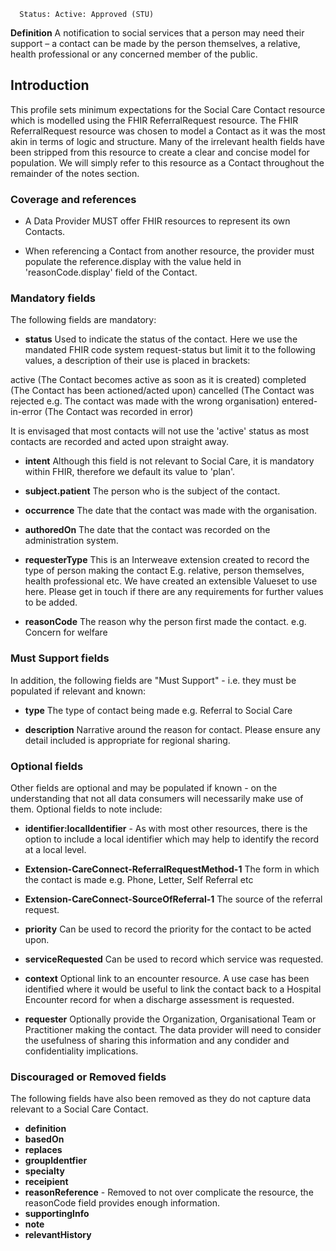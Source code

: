       Status: Active: Approved (STU)

**Definition** A notification to social services that a person may need their support – a contact can be made by the person themselves, a relative, health professional or any concerned member of the public.

## **Introduction**

This profile sets minimum expectations for the Social Care Contact resource which is modelled using the FHIR ReferralRequest resource. The FHIR ReferralRequest resource was chosen to model a Contact as it was the most akin in terms of logic and structure. Many of the irrelevant health fields have been stripped from this resource to create a clear and concise model for population. We will simply refer to this resource as a Contact throughout the remainder of the notes section. 

### **Coverage and references**

- A Data Provider MUST offer FHIR resources to represent its own Contacts. 

- When referencing a Contact from another resource, the provider must populate the reference.display with the value held in 'reasonCode.display' field of the Contact.


### **Mandatory fields**
The following fields are mandatory:

- **status** Used to indicate the status of the contact. Here we use the mandated FHIR code system request-status but limit it to the following values, a description of their use is placed in brackets:

active (The Contact becomes active as soon as it is created)
completed (The Contact has been actioned/acted upon)
cancelled (The Contact was rejected e.g. The contact was made with the wrong organisation)
entered-in-error (The Contact was recorded in error)

It is envisaged that most contacts will not use the 'active' status as most contacts are recorded and acted upon straight away. 

- **intent** Although this field is not relevant to Social Care, it is mandatory within FHIR, therefore we default its value to 'plan'.

- **subject.patient** The person who is the subject of the contact.

- **occurrence** The date that the contact was made with the organisation.

- **authoredOn** The date that the contact was recorded on the administration system.

- **requesterType** This is an Interweave extension created to record the type of person making the contact E.g. relative, person themselves, health professional etc. We have created an extensible Valueset to use here. Please get in touch if there are any requirements for further values to be added. 

- **reasonCode** The reason why the person first made the contact. e.g. Concern for welfare

### **Must Support fields**
In addition, the following fields are "Must Support" - i.e. they must be populated if relevant and known:

- **type** The type of contact being made e.g. Referral to Social Care

- **description** Narrative around the reason for contact. Please ensure any detail included is appropriate for regional sharing.

### **Optional fields**
Other fields are optional and may be populated if known - on the understanding that not all data consumers will necessarily make use of them. Optional fields to note include:

- **identifier:localIdentifier** - As with most other resources, there is the option to include a local identifier which may help to identify the record at a local level.

- **Extension-CareConnect-ReferralRequestMethod-1** The form in which the contact is made e.g. Phone, Letter, Self Referral etc

- **Extension-CareConnect-SourceOfReferral-1** The source of the referral request.

- **priority** Can be used to record the priority for the contact to be acted upon.

- **serviceRequested** Can be used to record which service was requested.

- **context** Optional link to an encounter resource. A use case has been identified where it would be useful to link the contact back to a Hospital Encounter record for when a discharge assessment is requested.

- **requester** Optionally provide the Organization, Organisational Team or Practitioner making the contact. The data provider will need to consider the usefulness of sharing this information and any condider and confidentiality implications.
 
### **Discouraged or Removed fields**
The following fields have also been removed as they do not capture data relevant to a Social Care Contact.    

- **definition**
- **basedOn**
- **replaces**
- **groupIdentfier**
- **specialty**
- **receipient**
- **reasonReference** - Removed to not over complicate the resource, the reasonCode field provides enough information.
- **supportingInfo**
- **note**
- **relevantHistory**